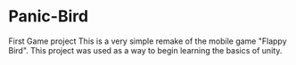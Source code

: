 # Panic-Bird
First Game project
This is a very simple remake of the mobile game "Flappy Bird". This project was used as a way to begin learning the basics of unity.
